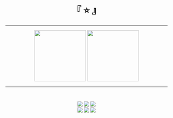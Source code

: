 <h1 style='border-bottom: none;' align=center><b>『 ⭐ 』</b></h1>

---

<p style='white-space: nowrap;' align=center>
    <img src='https://github-readme-stats.vercel.app/api?username=gomteeng&show_icons=true&theme=dark#gh-dark-mode-only' height=160px>
    <img src='https://github-readme-stats.vercel.app/api/top-langs/?username=gomteeng&layout=compact&theme=dark#gh-dark-mode-only' height=160px>
</p>

---

<br>

<p align=center>
    <img src="https://img.shields.io/badge/Python-3776AB?style=for-the-badge&logo=Python&logoColor=white">
    <img src="https://img.shields.io/badge/HTML5-E34F26?style=for-the-badge&logo=HTML5&logoColor=white">
    <img src="https://img.shields.io/badge/CSS3-1572B6?style=for-the-badge&logo=CSS3&logoColor=white">
    <br>
    <img src="https://img.shields.io/badge/JavaScript-F7DF1E?style=for-the-badge&logo=JavaScript&logoColor=white">
    <img src="https://img.shields.io/badge/Github-181717?style=for-the-badge&logo=Github&logoColor=white">
    <img src="https://img.shields.io/badge/Git-F05032?style=for-the-badge&logo=Git&logoColor=white">
</p>